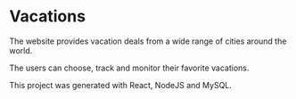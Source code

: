 # Vacations

The website provides vacation deals from a wide range of cities around the world.

The users can choose, track and monitor their favorite vacations.

This project was generated with React, NodeJS and MySQL.
